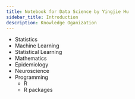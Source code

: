 ```yaml
---
title: Notebook for Data Science by Yingjie Hu
sidebar_title: Introduction
description: Knowledge Oganization
---
```


* Statistics
* Machine Learning
* Statistical Learning
* Mathematics
* Epidemiology
* Neuroscience
* Programming
	* R
	* R packages
